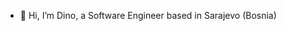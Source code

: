 - 👋 Hi, I’m Dino, a Software Engineer based in Sarajevo (Bosnia)

<!---
dinogit/dinogit is a ✨ special ✨ repository because its `README.md` (this file) appears on your GitHub profile.
You can click the Preview link to take a look at your changes.
--->

